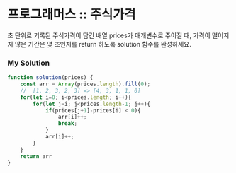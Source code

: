 # 프로그래머스 :: 주식가격
초 단위로 기록된 주식가격이 담긴 배열 prices가 매개변수로 주어질 때, 가격이 떨어지지 않은 기간은 몇 초인지를 return 하도록 solution 함수를 완성하세요.
### My Solution

``` javascript
function solution(prices) {
    const arr = Array(prices.length).fill(0);
    //	[1, 2, 3, 2, 3] => [4, 3, 1, 1, 0]
    for(let i=0; i<prices.length; i++){
        for(let j=i; j<prices.length-1; j++){
            if(prices[j+1]-prices[i] < 0){
                arr[i]++;
                break;
            } 
            arr[i]++;
        }
    }
    return arr
}
```
